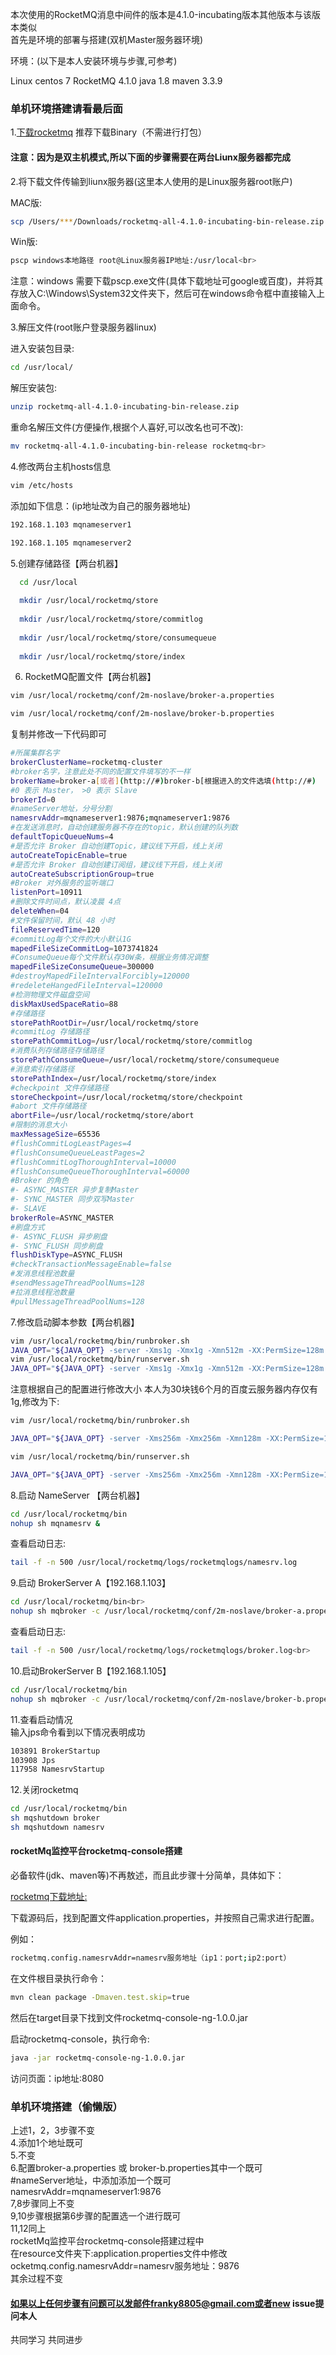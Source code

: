 本次使用的RocketMQ消息中间件的版本是4.1.0-incubating版本其他版本与该版本类似<br>
首先是环境的部署与搭建(双机Master服务器环境)

环境：(以下是本人安装环境与步骤,可参考)

Linux  centos 7
RocketMQ 4.1.0
java 1.8
maven 3.3.9

### 单机环境搭建请看最后面

1.[下载rocketmq](http://rocketmq.apache.org/release_notes/release-notes-4.1.0-incubating/)
推荐下载Binary（不需进行打包）<br>

#### 注意：因为是双主机模式,所以下面的步骤需要在两台Liunx服务器都完成<br>
2.将下载文件传输到liunx服务器(这里本人使用的是Linux服务器root账户)<br>

MAC版:
```bash
scp /Users/***/Downloads/rocketmq-all-4.1.0-incubating-bin-release.zip  root@Linux服务器IP地址:/usr/local/
```

Win版:
```bash
pscp windows本地路径 root@Linux服务器IP地址:/usr/local<br>
```
注意：windows 需要下载pscp.exe文件(具体下载地址可google或百度)，并将其存放入C:\Windows\System32文件夹下，然后可在windows命令框中直接输入上面命令。<br>


3.解压文件(root账户登录服务器linux)<br>

进入安装包目录:
```bash
cd /usr/local/
```

解压安装包:
```bash
unzip rocketmq-all-4.1.0-incubating-bin-release.zip
```

重命名解压文件(方便操作,根据个人喜好,可以改名也可不改):
```bash
mv rocketmq-all-4.1.0-incubating-bin-release rocketmq<br>
```

4.修改两台主机hosts信息<br>
```bash
vim /etc/hosts
```
添加如下信息：(ip地址改为自己的服务器地址)<br>
```bash
192.168.1.103 mqnameserver1

192.168.1.105 mqnameserver2
```
5.创建存储路径【两台机器】<br>
```bash
  cd /usr/local
  
  mkdir /usr/local/rocketmq/store
  
  mkdir /usr/local/rocketmq/store/commitlog
  
  mkdir /usr/local/rocketmq/store/consumequeue
  
  mkdir /usr/local/rocketmq/store/index
```
6. RocketMQ配置文件【两台机器】

```bash
vim /usr/local/rocketmq/conf/2m-noslave/broker-a.properties

vim /usr/local/rocketmq/conf/2m-noslave/broker-b.properties
```
复制并修改一下代码即可
```bash
#所属集群名字
brokerClusterName=rocketmq-cluster
#broker名字，注意此处不同的配置文件填写的不一样
brokerName=broker-a[或者](http://#)broker-b[根据进入的文件选填(http://#)
#0 表示 Master， >0 表示 Slave
brokerId=0
#nameServer地址，分号分割
namesrvAddr=mqnameserver1:9876;mqnameserver1:9876
#在发送消息时，自动创建服务器不存在的topic，默认创建的队列数
defaultTopicQueueNums=4
#是否允许 Broker 自动创建Topic，建议线下开启，线上关闭
autoCreateTopicEnable=true
#是否允许 Broker 自动创建订阅组，建议线下开启，线上关闭
autoCreateSubscriptionGroup=true
#Broker 对外服务的监听端口
listenPort=10911
#删除文件时间点，默认凌晨 4点
deleteWhen=04
#文件保留时间，默认 48 小时
fileReservedTime=120
#commitLog每个文件的大小默认1G
mapedFileSizeCommitLog=1073741824
#ConsumeQueue每个文件默认存30W条，根据业务情况调整
mapedFileSizeConsumeQueue=300000
#destroyMapedFileIntervalForcibly=120000
#redeleteHangedFileInterval=120000
#检测物理文件磁盘空间
diskMaxUsedSpaceRatio=88
#存储路径
storePathRootDir=/usr/local/rocketmq/store
#commitLog 存储路径
storePathCommitLog=/usr/local/rocketmq/store/commitlog
#消费队列存储路径存储路径
storePathConsumeQueue=/usr/local/rocketmq/store/consumequeue
#消息索引存储路径
storePathIndex=/usr/local/rocketmq/store/index
#checkpoint 文件存储路径
storeCheckpoint=/usr/local/rocketmq/store/checkpoint
#abort 文件存储路径
abortFile=/usr/local/rocketmq/store/abort
#限制的消息大小
maxMessageSize=65536
#flushCommitLogLeastPages=4
#flushConsumeQueueLeastPages=2
#flushCommitLogThoroughInterval=10000
#flushConsumeQueueThoroughInterval=60000
#Broker 的角色
#- ASYNC_MASTER 异步复制Master
#- SYNC_MASTER 同步双写Master
#- SLAVE
brokerRole=ASYNC_MASTER
#刷盘方式
#- ASYNC_FLUSH 异步刷盘
#- SYNC_FLUSH 同步刷盘
flushDiskType=ASYNC_FLUSH
#checkTransactionMessageEnable=false
#发消息线程池数量
#sendMessageThreadPoolNums=128
#拉消息线程池数量
#pullMessageThreadPoolNums=128
```
7.修改启动脚本参数【两台机器】

```bash
vim /usr/local/rocketmq/bin/runbroker.sh
JAVA_OPT="${JAVA_OPT} -server -Xms1g -Xmx1g -Xmn512m -XX:PermSize=128m -XX:MaxPermSize=320m"
vim /usr/local/rocketmq/bin/runserver.sh
JAVA_OPT="${JAVA_OPT} -server -Xms1g -Xmx1g -Xmn512m -XX:PermSize=128m -XX:MaxPermSize=320m"
```

注意根据自己的配置进行修改大小  本人为30块钱6个月的百度云服务器内存仅有1g,修改为下:
```bash
vim /usr/local/rocketmq/bin/runbroker.sh
```
```bash
JAVA_OPT="${JAVA_OPT} -server -Xms256m -Xmx256m -Xmn128m -XX:PermSize=128m -XX:MaxPermSize=128m"
```
```bash
vim /usr/local/rocketmq/bin/runserver.sh
```
```bash
JAVA_OPT="${JAVA_OPT} -server -Xms256m -Xmx256m -Xmn128m -XX:PermSize=128m -XX:MaxPermSize=320m"
```

8.启动 NameServer 【两台机器】

```bash
cd /usr/local/rocketmq/bin
nohup sh mqnamesrv &
```

查看启动日志:
```bash
tail -f -n 500 /usr/local/rocketmq/logs/rocketmqlogs/namesrv.log
```
9.启动 BrokerServer  A【192.168.1.103】<br>

```bash
cd /usr/local/rocketmq/bin<br>
nohup sh mqbroker -c /usr/local/rocketmq/conf/2m-noslave/broker-a.properties >/dev/null 2>&1 &
```
查看启动日志:
```bash
tail -f -n 500 /usr/local/rocketmq/logs/rocketmqlogs/broker.log<br>
```
10.启动BrokerServer B【192.168.1.105】<br>
```bash
cd /usr/local/rocketmq/bin
nohup sh mqbroker -c /usr/local/rocketmq/conf/2m-noslave/broker-b.properties >/dev/null 2>&1 &
```

11.查看启动情况<br>
输入jps命令看到以下情况表明成功
```bash
103891 BrokerStartup
103908 Jps
117958 NamesrvStartup
```

12.关闭rocketmq<br>
```bash
cd /usr/local/rocketmq/bin
sh mqshutdown broker
sh mqshutdown namesrv
```
#### rocketMq监控平台rocketmq-console搭建<br>
必备软件(jdk、maven等)不再敖述，而且此步骤十分简单，具体如下：<br>

[rocketmq下载地址:](https://github.com/apache/incubator-rocketmq-externals/tree/master/rocketmq-console)<br>

下载源码后，找到配置文件application.properties，并按照自己需求进行配置。<br>

例如：<br>
```bash
rocketmq.config.namesrvAddr=namesrv服务地址（ip1：port;ip2:port）
```
在文件根目录执行命令：<br>
```bash
mvn clean package -Dmaven.test.skip=true
```
然后在target目录下找到文件rocketmq-console-ng-1.0.0.jar<br>

启动rocketmq-console，执行命令:<br>
```bash
java -jar rocketmq-console-ng-1.0.0.jar
```
访问页面：ip地址:8080<br>


### 单机环境搭建（偷懒版）

上述1，2，3步骤不变<br>
4.添加1个地址既可<br>
5.不变<br>
6.配置broker-a.properties 或 broker-b.properties其中一个既可<br>
\#nameServer地址，中添加添加一个既可<br>
namesrvAddr=mqnameserver1:9876<br>
7,8步骤同上不变<br>
9,10步骤根据第6步骤的配置选一个进行既可<br>
11,12同上<br>
rocketMq监控平台rocketmq-console搭建过程中<br>
在resource文件夹下:application.properties文件中修改<br>
ocketmq.config.namesrvAddr=namesrv服务地址：9876<br>
其余过程不变<br>


#### 如果以上任何步骤有问题可以发邮件franky8805@gmail.com或者new issue提问本人<br>
共同学习      共同进步
